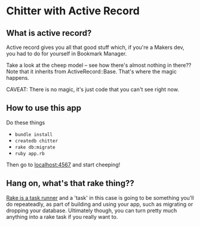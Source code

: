 # Chitter with Active Record

## What is active record?

Active record gives you all that good stuff which, if you're a Makers dev, you had to do for yourself in Bookmark Manager.

Take a look at the cheep model – see how there's almost nothing in there??  Note that it inherits from ActiveRecord::Base.  That's where the magic happens.

CAVEAT: There is no magic, it's just code that you can't see right now.

## How to use this app

Do these things

* `bundle install`
* `createdb chitter`
* `rake db:migrate`
* `ruby app.rb`

Then go to [localhost:4567](http://localhost:4567) and start cheeping!

## Hang on, what's that rake thing??

[Rake is a task runner](https://www.rubyguides.com/2019/02/ruby-rake/) and a 'task' in this case is going to be something you'll do repeateadly, as part of building and using your app, such as migrating or dropping your database.  Ultimately though, you can turn pretty much anything into a rake task if you really want to.